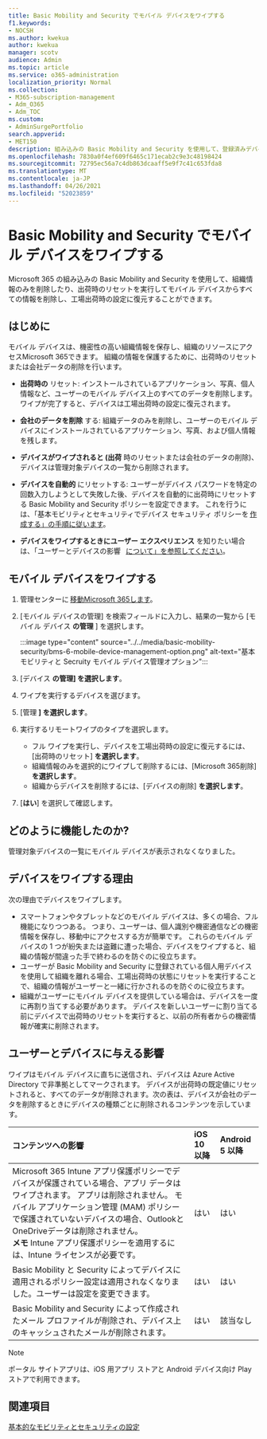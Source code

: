 ```yaml
---
title: Basic Mobility and Security でモバイル デバイスをワイプする
f1.keywords:
- NOCSH
ms.author: kwekua
author: kwekua
manager: scotv
audience: Admin
ms.topic: article
ms.service: o365-administration
localization_priority: Normal
ms.collection:
- M365-subscription-management
- Adm_O365
- Adm_TOC
ms.custom:
- AdminSurgePortfolio
search.appverid:
- MET150
description: 組み込みの Basic Mobility and Security を使用して、登録済みデバイスから情報を削除します。
ms.openlocfilehash: 7830a0f4ef609f6465c171ecab2c9e3c48198424
ms.sourcegitcommit: 72795ec56a7c4db863dcaaff5e9f7c41c653fda8
ms.translationtype: MT
ms.contentlocale: ja-JP
ms.lasthandoff: 04/26/2021
ms.locfileid: "52023859"
---
```

# <a name="wipe-a-mobile-device-in-basic-mobility-and-security"></a>Basic Mobility and Security でモバイル デバイスをワイプする

Microsoft 365 の組み込みの Basic Mobility and Security を使用して、組織情報のみを削除したり、出荷時のリセットを実行してモバイル デバイスからすべての情報を削除し、工場出荷時の設定に復元することができます。

## <a name="before-you-begin"></a>はじめに

モバイル デバイスは、機密性の高い組織情報を保存し、組織のリソースにアクセスMicrosoft 365できます。 組織の情報を保護するために、出荷時のリセットまたは会社データの削除を行います。

- **出荷時の** リセット: インストールされているアプリケーション、写真、個人情報など、ユーザーのモバイル デバイス上のすべてのデータを削除します。 ワイプが完了すると、デバイスは工場出荷時の設定に復元されます。

- **会社のデータを削除** する: 組織データのみを削除し、ユーザーのモバイル デバイスにインストールされているアプリケーション、写真、および個人情報を残します。

- **デバイスがワイプされると (出荷** 時のリセットまたは会社のデータの削除)、デバイスは管理対象デバイスの一覧から削除されます。
    
- **デバイスを自動的** にリセットする: ユーザーがデバイス パスワードを特定の回数入力しようとして失敗した後、デバイスを自動的に出荷時にリセットする Basic Mobility and Security ポリシーを設定できます。 これを行うには、「基本モビリティとセキュリティでデバイス セキュリティ ポリシーを [作成する」の手順に従います](create-device-security-policies.md)。
    
- **デバイスをワイプするときにユーザー エクスペリエンス** を知りたい場合は、「ユーザーとデバイスの影響   [について」を参照してください](#whats-the-user-and-device-impact)。

## <a name="wipe-a-mobile-device"></a>モバイル デバイスをワイプする

1. 管理センターに [移動Microsoft 365します](../../admin/admin-overview/about-the-admin-center.md)。

2. [モバイル デバイスの管理] を検索フィールドに入力し、結果の一覧から [モバイル デバイス **の管理** ] を選択します。

    :::image type="content" source="../../media/basic-mobility-security/bms-6-mobile-device-management-option.png" alt-text="基本モビリティと Secruity モバイル デバイス管理オプション":::

3. [デバイス **の管理] を選択します**。

4. ワイプを実行するデバイスを選びます。

5. [管理 **] を選択します**。

6. 実行するリモートワイプのタイプを選択します。

    - フル ワイプを実行し、デバイスを工場出荷時の設定に復元するには、[出荷時のリセット] **を選択します**。
    - 組織情報のみを選択的にワイプして削除するには、[Microsoft 365削除]**を選択します**。
    - 組織からデバイスを削除するには、[デバイスの削除] **を選択します**。

7. [**はい**] を選択して確認します。

## <a name="how-do-i-know-it-worked"></a>どのように機能したのか?

管理対象デバイスの一覧にモバイル デバイスが表示されなくなりました。

## <a name="why-would-you-want-to-wipe-a-device"></a>デバイスをワイプする理由

次の理由でデバイスをワイプします。

- スマートフォンやタブレットなどのモバイル デバイスは、多くの場合、フル機能になりつつある。 つまり、ユーザーは、個人識別や機密通信などの機密情報を保存し、移動中にアクセスする方が簡単です。 これらのモバイル デバイスの 1 つが紛失または盗難に遭った場合、デバイスをワイプすると、組織の情報が間違った手で終わるのを防ぐのに役立ちます。
- ユーザーが Basic Mobility and Security に登録されている個人用デバイスを使用して組織を離れる場合、工場出荷時の状態にリセットを実行することで、組織の情報がユーザーと一緒に行かされるのを防ぐのに役立ちます。
- 組織がユーザーにモバイル デバイスを提供している場合は、デバイスを一度に再割り当てする必要があります。 デバイスを新しいユーザーに割り当てる前にデバイスで出荷時のリセットを実行すると、以前の所有者からの機密情報が確実に削除されます。

## <a name="whats-the-user-and-device-impact"></a>ユーザーとデバイスに与える影響

ワイプはモバイル デバイスに直ちに送信され、デバイスは Azure Active Directory で非準拠としてマークされます。 デバイスが出荷時の既定値にリセットされると、すべてのデータが削除されます。次の表は、デバイスが会社のデータを削除するときにデバイスの種類ごとに削除されるコンテンツを示しています。

|**コンテンツへの影響**|**iOS 10 以降**|**Android 5 以降**|
|:-----|:-----|:-----|
|Microsoft 365 Intune アプリ保護ポリシーでデバイスが保護されている場合、アプリ データはワイプされます。 アプリは削除されません。 モバイル アプリケーション管理 (MAM) ポリシーで保護されていないデバイスの場合、OutlookとOneDriveデータは削除されません。<br/>**メモ** Intune アプリ保護ポリシーを適用するには、Intune ライセンスが必要です。|はい|はい|
|Basic Mobility と Security によってデバイスに適用されるポリシー設定は適用されなくなりました。ユーザーは設定を変更できます。|はい|はい|
|Basic Mobility and Security によって作成されたメール プロファイルが削除され、デバイス上のキャッシュされたメールが削除されます。|はい|該当なし|
>[!NOTE]
>ポータル サイトアプリは、iOS 用アプリ ストアと Android デバイス向け Play ストアで利用できます。

## <a name="related-topics"></a>関連項目

[基本的なモビリティとセキュリティの設定](set-up.md)
